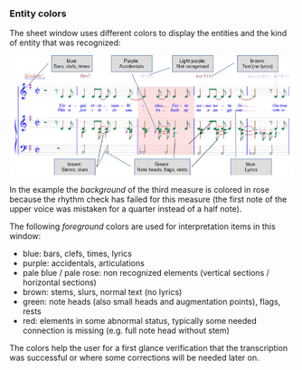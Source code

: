 ---
---
### Entity colors

The sheet window uses different colors to display the entities and the kind of entity that was
recognized:

![](../assets/entity_colors.png)

In the example the _background_ of the third measure is colored in rose because the rhythm check
has failed for this measure (the first note of the upper voice was mistaken for a quarter
instead of a half note).

The following _foreground_ colors are used for interpretation items in this window:

* blue: bars, clefs, times, lyrics
* purple: accidentals, articulations
* pale blue / pale rose: non recognized elements (vertical sections / horizontal sections)
* brown: stems, slurs, normal text (no lyrics)
* green: note heads (also small heads and augmentation points), flags, rests
* red: elements in some abnormal status, typically some needed connection is missing
(e.g. full note head without stem)

The colors help the user for a first glance verification that the transcription was successful
or where some corrections will be needed later on.
